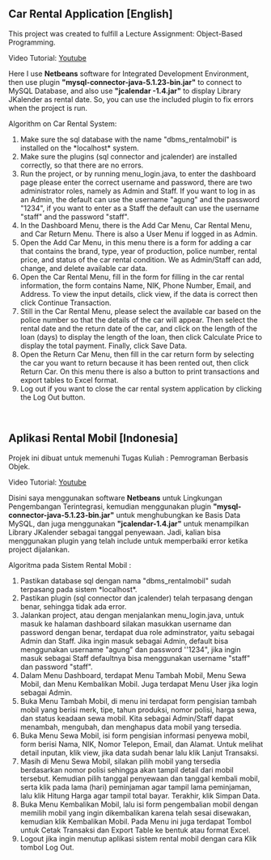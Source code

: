 ## Car Rental Application [English]

This project was created to fulfill a Lecture Assignment: Object-Based Programming.

Video Tutorial: [Youtube](https://bit.ly/rentcarjava)

Here I use **Netbeans** software for Integrated Development Environment, then use plugin **"mysql-connector-java-5.1.23-bin.jar"** to connect to MySQL Database, and also use **"jcalendar -1.4.jar"** to display Library JKalender as rental date. So, you can use the included plugin to fix errors when the project is run.

Algorithm on Car Rental System:
<ol>
<li>Make sure the sql database with the name "dbms_rentalmobil" is installed on the *localhost* system.</li>
<li>Make sure the plugins (sql connector and jcalender) are installed correctly, so that there are no errors.</li>
<li>Run the project, or by running menu_login.java, to enter the dashboard page please enter the correct username and password, there are two administrator roles, namely as Admin and Staff. If you want to log in as an Admin, the default can use the username "agung" and the password "1234", if you want to enter as a Staff the default can use the username "staff" and the password "staff".</li>
<li>In the Dashboard Menu, there is the Add Car Menu, Car Rental Menu, and Car Return Menu. There is also a User Menu if logged in as Admin.</li>
<li>Open the Add Car Menu, in this menu there is a form for adding a car that contains the brand, type, year of production, police number, rental price, and status of the car rental condition. We as Admin/Staff can add, change, and delete available car data.</li>
<li>Open the Car Rental Menu, fill in the form for filling in the car rental information, the form contains Name, NIK, Phone Number, Email, and Address. To view the input details, click view, if the data is correct then click Continue Transaction.</li>
<li>Still in the Car Rental Menu, please select the available car based on the police number so that the details of the car will appear. Then select the rental date and the return date of the car, and click on the length of the loan (days) to display the length of the loan, then click Calculate Price to display the total payment. Finally, click Save Data.</li>
<li>Open the Return Car Menu, then fill in the car return form by selecting the car you want to return because it has been rented out, then click Return Car. On this menu there is also a button to print transactions and export tables to Excel format.</li>
<li>Log out if you want to close the car rental system application by clicking the Log Out button.</li>
</ol>
<br>

## Aplikasi Rental Mobil [Indonesia]

Projek ini dibuat untuk memenuhi Tugas Kuliah : Pemrograman Berbasis Objek.

Video Tutorial: [Youtube](https://bit.ly/rentcarjava)

Disini saya menggunakan software **Netbeans** untuk Lingkungan Pengembangan Terintegrasi, kemudian menggunakan plugin **"mysql-connector-java-5.1.23-bin.jar"** untuk menghubungkan ke Basis Data MySQL, dan juga menggunakan **"jcalendar-1.4.jar"** untuk menampilkan Library JKalender sebagai tanggal penyewaan. Jadi, kalian bisa menggunakan plugin yang telah include untuk memperbaiki error ketika project dijalankan.


Algoritma pada Sistem Rental Mobil :
<ol>
<li>Pastikan database sql dengan nama "dbms_rentalmobil" sudah terpasang pada sistem *localhost*.</li>
<li>Pastikan plugin (sql connector dan jcalender) telah terpasang dengan benar, sehingga tidak ada error.</li>
<li>Jalankan project, atau dengan menjalankan menu_login.java, untuk masuk ke halaman dashboard silakan masukkan username dan password dengan benar, terdapat dua role adminstrator, yaitu sebagai Admin dan Staff. Jika ingin masuk sebagai Admin, default bisa menggunakan username "agung" dan password ''1234", jika ingin masuk sebagai Staff defaultnya bisa menggunakan username "staff" dan password "staff".</li>
<li>Dalam Menu Dashboard, terdapat Menu Tambah Mobil, Menu Sewa Mobil, dan Menu Kembalikan Mobil. Juga terdapat Menu User jika login sebagai Admin.</li>
<li>Buka Menu Tambah Mobil, di menu ini terdapat form pengisian tambah mobil yang berisi merk, tipe, tahun produksi, nomor polisi, harga sewa, dan status keadaan sewa mobil. Kita sebagai Admin/Staff dapat menambah, mengubah, dan menghapus data mobil yang tersedia.</li>
<li>Buka Menu Sewa Mobil, isi form pengisian informasi penyewa mobil, form berisi Nama, NIK, Nomor Telepon, Email, dan Alamat. Untuk melihat detail inputan, klik view, jika data sudah benar lalu klik Lanjut Transaksi.</li>
<li>Masih di Menu Sewa Mobil, silakan pilih mobil yang tersedia berdasarkan nomor polisi sehingga akan tampil detail dari mobil tersebut. Kemudian pilih tanggal penyewaan dan tanggal kembali mobil, serta klik pada lama (hari) peminjaman agar tampil lama peminjaman, lalu klik Hitung Harga agar tampil total bayar. Terakhir, klik Simpan Data.</li>
<li>Buka Menu Kembalikan Mobil, lalu isi form pengembalian mobil dengan memilih mobil yang ingin dikembalikan karena telah sesai disewakan, kemudian klik Kembalikan Mobil. Pada Menu ini juga terdapat Tombol untuk Cetak Transaksi dan Export Table ke bentuk atau format Excel.</li>
<li>Logout jika ingin menutup aplikasi sistem rental mobil dengan cara Klik tombol Log Out.</li>
</ol>
